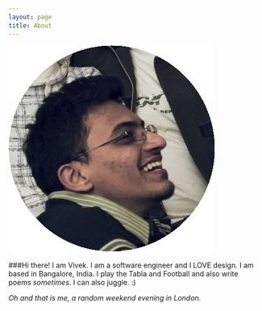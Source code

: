 ```yaml
---
layout: page
title: About
---
```


![My helpful screenshot](/assets/me.jpg)

<!-- To be filled -->
###Hi there! I am Vivek. I am a software engineer and I LOVE design. I am based in Bangalore, India. I play the Tabla and Football and also write poems _sometimes_. I can also juggle. :)

_Oh and that is me, a random weekend evening in London._